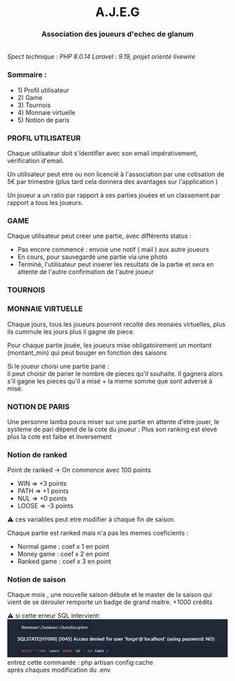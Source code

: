 <center><h1>A.J.E.G</h1></center>
<H3><center>Association des joueurs d'echec de glanum</H3>

<br>
<i>Spect technique : PHP 8.0.14 
Laravel : 9.19, projet orienté livewire</i>





<h3>Sommaire : </h3>
<ul><li>1) Profil utilisateur </li>
<li>2) Game </li>
<li>3) Tournois </li>
<li>4) Monnaie virtuelle </li>
<li>5) Notion de paris </li></ul>



<h3>PROFIL UTILISATEUR</h3>

Chaque utilisateur doit s'identifier avec son email impérativement, vérification d'email. 

Un utilisateur peut etre ou non licencié à l'association par une cotisation de 5€ par trimestre
(plus tard cela donnera des avantages sur l'application )

Un joueur a un ratio par rapport à ses parties jouées et un classement par rapport a tous les joueurs.



<h3>GAME</h3>

Chaque utilisateur peut creer une partie, avec différents status : 
<ul>
<li>Pas encore commencé : envoie une notif ( mail ) aux autre joueurs</li>
<li>En cours, pour sauvegardé une partie via une photo </li>
<li>Terminé, l'utilisateur peut inserer les resultats de la partie et sera en attente de l'autre confirmation de l'autre joueur</li>
</ul>

<h3>TOURNOIS</h3>



<h3>MONNAIE VIRTUELLE</h3>

Chaque jours, tous les joueurs pourront recolté des monaies virtuelles, plus ils 
cummule les jours plus il gagne de piece. 

Pour chaque partie jouée, les joueurs mise obligatoirement un montant (montant_min) qui peut bouger en fonction des saisons

Si le joueur choisi une partie parié : 
<BR> Il peut choisir de parier le nombre de pieces qu'il souhaite. Il gagnera alors s'il gagne les pieces qu'il a misé + la meme somme que sont adversé à misé. 


<h3>NOTION DE PARIS</h3>

Une personne lamba poura miser sur une partie en attente d'etre jouer, le systeme de pari dépend de la cote du joueur : 
Plus son ranking est elevé plus la cote est faibe et inversement


<h3>Notion de ranked </h3>
Point de ranked -> On commence avec 100 points 
<ul><li>WIN => +3 points </li>
<li>PATH => +1 points </li>
<li>NUL => +0 points </li>
<li>LOOSE =>  -3 points </li>
</ul>

⚠ ces variables peut etre modifier à chaque fin de saison. 

Chaque partie est ranked mais n'a pas les memes coeficients :

<ul>
<li>Normal game : coef x 1 en point </li>
<li>Money game :  coef x 2 en point </li>
<li>Ranked game : coef x 3 en point </li>
</ul>



<h3>Notion de saison </h3>
Chaque mois , une nouvelle saison débute et le master de la saison qui vient de se dérouler remporte un badge de grand maitre. +1000 crédits 





⚠ si cette erreur SQL intervient:<br>
![](ImageReadme/ErrorSql.png)
entrez cette commande : php artisan config:cache<br>
après chaques modification du .env
